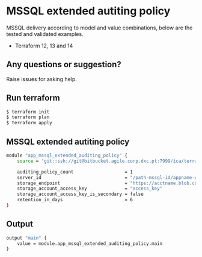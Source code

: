 # MSSQL extended autiting policy

MSSQL delivery according to model and value combinations, below are the tested and validated examples.

  - Terraform 12, 13 and 14

## Any questions or suggestion?

Raise issues for asking help.

## Run terraform

```bash
$ terraform init
$ terraform plan
$ terraform apply
```

## MSSQL extended autiting policy<a name="mssql"></a>
```bash
module "app_mssql_extended_auditing_policy" {
    source = "git::ssh://git@bitbucket.agile.corp.dxc.pt:7999/ica/terraform-azure-azurerm-mssql-extended-auditing-policy.git"

    auditing_policy_count                   = 1
    server_id                               = "/path-mssql-id/appname-dev-sql-01"
    storage_endpoint                        = "https://acctname.blob.core.windows.net"
    storage_account_access_key              = "access_key"
    storage_account_access_key_is_secondary = false
    retention_in_days                       = 6
}
```

## Output<a name="mssql-autiting-output"></a>
```bash
output "main" {
    value = module.app_mssql_extended_auditing_policy.main
}
```